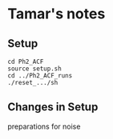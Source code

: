 # Tamar's notes

## Setup

```shell
cd Ph2_ACF
source setup.sh
cd ../Ph2_ACF_runs
./reset_.../sh
```
## Changes in Setup
preparations for noise